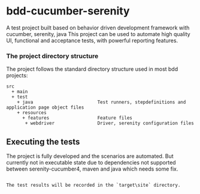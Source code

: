 # bdd-cucumber-serenity
A test project built based on behavior driven development framework with cucumber, serenity, java
This project can be used to automate high quality UI, functional and acceptance tests, with powerful reporting features.

### The project directory structure
The project follows the standard directory structure used in most bdd projects:
```Gherkin
src
  + main
  + test
    + java                        Test runners, stepdefinitions and application page object files
    + resources
      + features                  Feature files
       + webdriver                Driver, serenity configuration files
```
## Executing the tests
The project is fully developed and the scenarios are automated. But currently not in executable state due to dependencies not supported between serenity-cucumber4, maven and java which needs some fix.
```

The test results will be recorded in the `target\site` directory.
